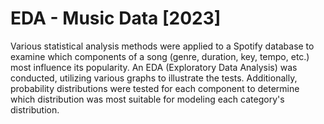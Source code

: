 # EDA - Music Data [2023]

Various statistical analysis methods were applied to a Spotify database to examine which components of a song (genre, duration, key, tempo, etc.) most influence its popularity. An EDA (Exploratory Data Analysis) was conducted, utilizing various graphs to illustrate the tests. Additionally, probability distributions were tested for each component to determine which distribution was most suitable for modeling each category's distribution.